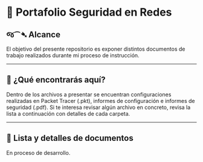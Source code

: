 <h1> 📖 Portafolio Seguridad en Redes </h1>

  <h2> જ⁀➴ Alcance</h2>

<p>El objetivo del presente repositorio es exponer distintos documentos de trabajo realizados durante mi proceso de instrucción.</p>

---

  <h2> 🔎︎ ¿Qué encontrarás aquí?</h2>

<p>Dentro de los archivos a presentar se encuentran configuraciones realizadas en Packet Tracer (.pkt), informes de configuración e informes de seguridad (.pdf). Si te interesa revisar algún archivo en concreto, revisa la lista a continuación con detalles de cada carpeta.</p>

---

  <h2>📁 Lista y detalles de documentos</h2>

<p>En proceso de desarrollo.</p>
